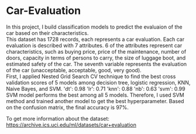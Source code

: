 # Car-Evaluation

In this project, I build classification models to predict the evaluaion of the car based on their characteristics.  
This dataset has 1728 records, each represents a car evaluation. Each car evaluation is described with 7 attributes. 6 of the attributes represent car characteristics, such as buying price, price of the maintenance, number of doors, capacity in terms of persons to carry, the size of luggage boot, and estimated safety of the car. The seventh variable represents the evaluation of the car (unacceptable, acceptable, good, very good).  
First, I applied Nested Grid Search CV technique to find the best cross validation scores of 5 models among decision tree, logistic regression, KNN, Naive Bayes, and SVM. 'dt': 0.98 'lr': 0.71 'knn': 0.88 'nb': 0.63 'svm': 0.99 SVM model performs the best among all 5 models.
Therefore, I used SVM method and trained another model to get the best hyperparameter. Based on the confusion matrix, the final accuracy is 97%.  

To get more information about the dataset: https://archive.ics.uci.edu/ml/datasets/car+evaluation
